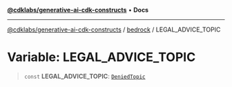 [**@cdklabs/generative-ai-cdk-constructs**](../../../README.md) • **Docs**

***

[@cdklabs/generative-ai-cdk-constructs](../../../README.md) / [bedrock](../README.md) / LEGAL\_ADVICE\_TOPIC

# Variable: LEGAL\_ADVICE\_TOPIC

> `const` **LEGAL\_ADVICE\_TOPIC**: [`DeniedTopic`](../interfaces/DeniedTopic.md)
